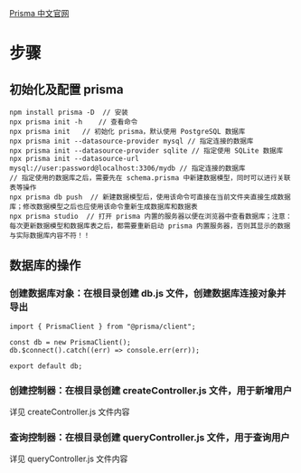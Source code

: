 [Prisma 中文官网](https://prisma.yoga/)

# 步骤

## 初始化及配置 prisma

```
npm install prisma -D  // 安装
npx prisma init -h    // 查看命令
npx prisma init   // 初始化 prisma，默认使用 PostgreSQL 数据库
npx prisma init --datasource-provider mysql // 指定连接的数据库
npx prisma init --datasource-provider sqlite // 指定使用 SQLite 数据库
npx prisma init --datasource-url mysql://user:password@localhost:3306/mydb // 指定连接的数据库
// 指定使用的数据库之后，需要先在 schema.prisma 中新建数据模型，同时可以进行关联表等操作
npx prisma db push  // 新建数据模型后，使用该命令可直接在当前文件夹直接生成数据库；修改数据模型之后也应使用该命令重新生成数据库和数据表
npx prisma studio  // 打开 prisma 内置的服务器以便在浏览器中查看数据库；注意：每次更新数据模型和数据库表之后，都需要重新启动 prisma 内置服务器，否则其显示的数据与实际数据库内容不符！！
```

## 数据库的操作

### 创建数据库对象：在根目录创建 db.js 文件，创建数据库连接对象并导出

```
import { PrismaClient } from "@prisma/client";

const db = new PrismaClient();
db.$connect().catch((err) => console.err(err));

export default db;

```

### 创建控制器：在根目录创建 createController.js 文件，用于新增用户

详见 createController.js 文件内容

### 查询控制器：在根目录创建 queryController.js 文件，用于查询用户

详见 queryController.js 文件内容
